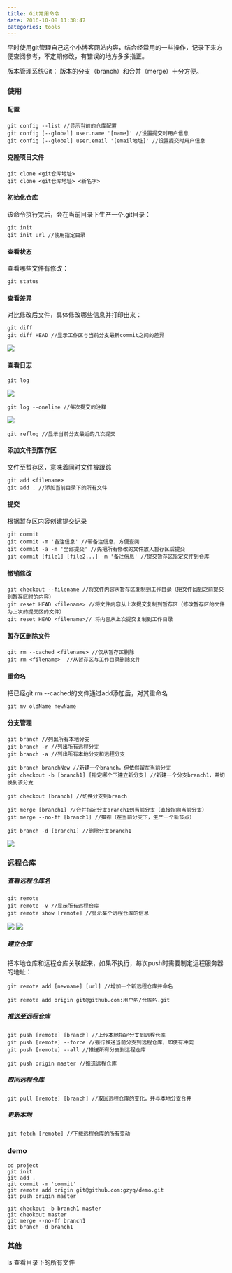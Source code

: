 ```yaml
---
title: Git常用命令
date: 2016-10-08 11:38:47
categories: tools
---
```

平时使用git管理自己这个小博客网站内容，结合经常用的一些操作，记录下来方便查阅参考，不定期修改，有错误的地方多多指正。
<!-- more -->
版本管理系统Git：
版本的分支（branch）和合并（merge）十分方便。
### 使用 ###
#### 配置 ####
	git config --list //显示当前的仓库配置
	git config [--global] user.name '[name]' //设置提交时用户信息
	git config [--global] user.email '[email地址]' //设置提交时用户信息

#### 克隆项目文件 ####
	git clone <git仓库地址>
	git clone <git仓库地址> <新名字> 

#### 初始化仓库 ####
该命令执行完后，会在当前目录下生产一个.git目录：

	git init
	git init url //使用指定目录

#### 查看状态 ####
查看哪些文件有修改：

	git status

#### 查看差异 ####
对比修改后文件，具体修改哪些信息并打印出来：

	git diff
	git diff HEAD //显示工作区与当前分支最新commit之间的差异
![](http://i.imgur.com/fcrCoCb.png)	

#### 查看日志 ####
	git log
![](http://i.imgur.com/24pLfXp.png)

	git log --oneline //每次提交的注释
![](http://i.imgur.com/Mo4UDvX.png)
	
	git reflog //显示当前分支最近的几次提交

#### 添加文件到暂存区 ####
文件至暂存区，意味着同时文件被跟踪

	git add <filename>
	git add . //添加当前目录下的所有文件

#### 提交 ####
根据暂存区内容创建提交记录

	git commit
	git commit -m '备注信息' //带备注信息，方便查阅
	git commit -a -m '全部提交' //先把所有修改的文件放入暂存区后提交
	git commit [file1] [file2...] -m '备注信息' //提交暂存区指定文件到仓库
#### 撤销修改 ####
	
	git checkout --filename //将文件内容从暂存区复制到工作目录（把文件回到之前提交到暂存区时的内容）
    git reset HEAD <filename> //将文件内容从上次提交复制到暂存区（修改暂存区的文件为上次的提交区的文件） 
	git reset HEAD <filename>// 将内容从上次提交复制到工作目录

#### 暂存区删除文件 ####
	git rm --cached <filename> //仅从暂存区删除
	git rm <filename>  //从暂存区与工作目录删除文件

#### 重命名 ####
把已经git rm --cached的文件通过add添加后，对其重命名

    git mv oldName newName

#### 分支管理 ####
	
	git branch //列出所有本地分支
	git branch -r //列出所有远程分支
	git branch -a //列出所有本地分支和远程分支
	
	git branch branchNew //新建一个branch，但依然留在当前分支
	git checkout -b [branch1] [指定哪个下建立新分支] //新建一个分支branch1，并切换到该分支
	
	git checkout [branch] //切换分支到branch

	git merge [branch1] //合并指定分支branch1到当前分支（直接指向当前分支）
	git merge --no-ff [branch1] //推荐（在当前分支下，生产一个新节点）

	git branch -d [branch1] //删除分支branch1

![](http://i.imgur.com/6qo6HMj.png)

### 远程仓库 ###
##### 查看远程仓库名 #####

	git remote
	git remote -v //显示所有远程仓库
	git remote show [remote] //显示某个远程仓库的信息
![](http://i.imgur.com/6nuydZw.png)
![](http://i.imgur.com/XNziS8O.png)
	
##### 建立仓库 #####
把本地仓库和远程仓库关联起来，如果不执行，每次push时需要制定远程服务器的地址：

	git remote add [newname] [url] //增加一个新远程仓库并命名

	git remote add origin git@github.com:用户名/仓库名.git

##### 推送至远程仓库 #####
	git push [remote] [branch] //上传本地指定分支到远程仓库
	git push [remote] --force //强行推送当前分支到远程仓库，即使有冲突
	git push [remote] --all //推送所有分支到远程仓库

	git push origin master //推送远程仓库

##### 取回远程仓库 #####
	git pull [remote] [branch] //取回远程仓库的变化，并与本地分支合并
##### 更新本地 #####
	git fetch [remote] //下载远程仓库的所有变动


### demo ###

	cd project
	git init
	git add .
	git commit -m 'commit'
	git remote add origin git@github.com:gzyq/demo.git
	git push origin master

	git checkout -b branch1 master
	git cheokout master
	git merge --no-ff branch1
	git branch -d branch1

### 其他 ###
ls 查看目录下的所有文件
